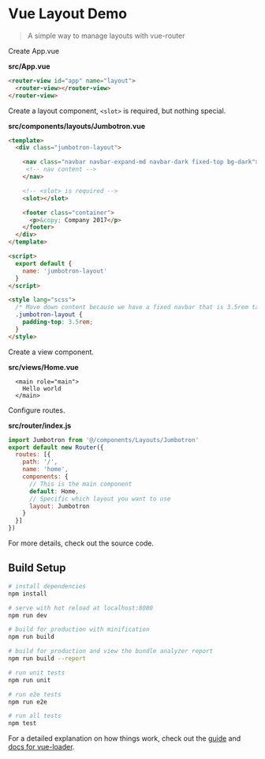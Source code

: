 # Vue Layout Demo

> A simple way to manage layouts with vue-router

Create App.vue

**src/App.vue**
```html
<router-view id="app" name="layout">
  <router-view></router-view>
</router-view>
```



Create a layout component, `<slot>` is required, but nothing special.

**src/components/layouts/Jumbotron.vue**

```html
<template>
  <div class="jumbotron-layout">

    <nav class="navbar navbar-expand-md navbar-dark fixed-top bg-dark">
     <!-- nav content -->
    </nav>

    <!-- <slot> is required -->
    <slot></slot>

    <footer class="container">
      <p>&copy; Company 2017</p>
    </footer>
  </div>
</template>

<script>
  export default {
    name: 'jumbotron-layout'
  }
</script>

<style lang="scss">
  /* Move down content because we have a fixed navbar that is 3.5rem tall */
  .jumbotron-layout {
    padding-top: 3.5rem;
  }
</style>
```



Create a view component.

**src/views/Home.vue**

```
  <main role="main">
    Hello world
  </main>
```



Configure routes.

**src/router/index.js**

```javascript
import Jumbotron from '@/components/Layouts/Jumbotron'
export default new Router({
  routes: [{
    path: '/',
    name: 'home',
    components: {
      // This is the main component
      default: Home,
      // Specific which layout you want to use
      layout: Jumbotron
    }
  }]
})
```

For more details, check out the source code.

## Build Setup

``` bash
# install dependencies
npm install

# serve with hot reload at localhost:8080
npm run dev

# build for production with minification
npm run build

# build for production and view the bundle analyzer report
npm run build --report

# run unit tests
npm run unit

# run e2e tests
npm run e2e

# run all tests
npm test
```

For a detailed explanation on how things work, check out the [guide](http://vuejs-templates.github.io/webpack/) and [docs for vue-loader](http://vuejs.github.io/vue-loader).

